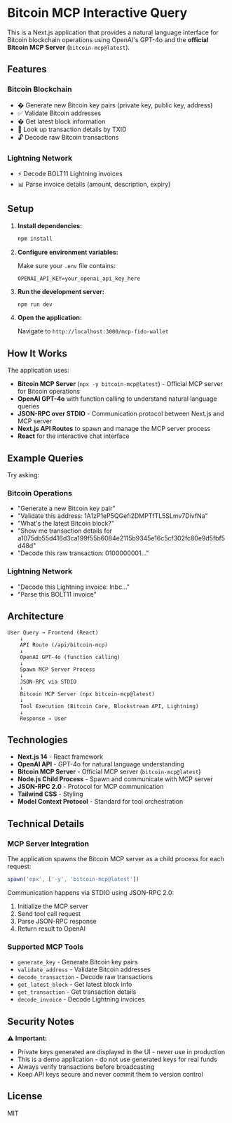 # Bitcoin MCP Interactive Query

This is a Next.js application that provides a natural language interface for Bitcoin blockchain operations using OpenAI's GPT-4o and the **official Bitcoin MCP Server** (`bitcoin-mcp@latest`).

## Features

### Bitcoin Blockchain
- � Generate new Bitcoin key pairs (private key, public key, address)
- ✅ Validate Bitcoin addresses
- � Get latest block information
- 💸 Look up transaction details by TXID
- 🔓 Decode raw Bitcoin transactions

### Lightning Network
- ⚡ Decode BOLT11 Lightning invoices
- 📊 Parse invoice details (amount, description, expiry)

## Setup

1. **Install dependencies:**
   ```bash
   npm install
   ```

2. **Configure environment variables:**
   
   Make sure your `.env` file contains:
   ```
   OPENAI_API_KEY=your_openai_api_key_here
   ```

3. **Run the development server:**
   ```bash
   npm run dev
   ```

4. **Open the application:**
   
   Navigate to `http://localhost:3000/mcp-fido-wallet`

## How It Works

The application uses:

- **Bitcoin MCP Server** (`npx -y bitcoin-mcp@latest`) - Official MCP server for Bitcoin operations
- **OpenAI GPT-4o** with function calling to understand natural language queries
- **JSON-RPC over STDIO** - Communication protocol between Next.js and MCP server
- **Next.js API Routes** to spawn and manage the MCP server process
- **React** for the interactive chat interface

## Example Queries

Try asking:

### Bitcoin Operations
- "Generate a new Bitcoin key pair"
- "Validate this address: 1A1zP1eP5QGefi2DMPTfTL5SLmv7DivfNa"
- "What's the latest Bitcoin block?"
- "Show me transaction details for a1075db55d416d3ca199f55b6084e2115b9345e16c5cf302fc80e9d5fbf5d48d"
- "Decode this raw transaction: 0100000001..."

### Lightning Network
- "Decode this Lightning invoice: lnbc..."
- "Parse this BOLT11 invoice"

## Architecture

```
User Query → Frontend (React)
    ↓
    API Route (/api/bitcoin-mcp)
    ↓
    OpenAI GPT-4o (function calling)
    ↓
    Spawn MCP Server Process
    ↓
    JSON-RPC via STDIO
    ↓
    Bitcoin MCP Server (npx bitcoin-mcp@latest)
    ↓
    Tool Execution (Bitcoin Core, Blockstream API, Lightning)
    ↓
    Response → User
```

## Technologies

- **Next.js 14** - React framework
- **OpenAI API** - GPT-4o for natural language understanding
- **Bitcoin MCP Server** - Official MCP server (`bitcoin-mcp@latest`)
- **Node.js Child Process** - Spawn and communicate with MCP server
- **JSON-RPC 2.0** - Protocol for MCP communication
- **Tailwind CSS** - Styling
- **Model Context Protocol** - Standard for tool orchestration

## Technical Details

### MCP Server Integration

The application spawns the Bitcoin MCP server as a child process for each request:

```javascript
spawn('npx', ['-y', 'bitcoin-mcp@latest'])
```

Communication happens via STDIO using JSON-RPC 2.0:
1. Initialize the MCP server
2. Send tool call request
3. Parse JSON-RPC response
4. Return result to OpenAI

### Supported MCP Tools

- `generate_key` - Generate Bitcoin key pairs
- `validate_address` - Validate Bitcoin addresses
- `decode_transaction` - Decode raw transactions
- `get_latest_block` - Get latest block info
- `get_transaction` - Get transaction details
- `decode_invoice` - Decode Lightning invoices

## Security Notes

⚠️ **Important:**
- Private keys generated are displayed in the UI - never use in production
- This is a demo application - do not use generated keys for real funds
- Always verify transactions before broadcasting
- Keep API keys secure and never commit them to version control

## License

MIT
